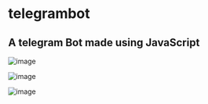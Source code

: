 # telegrambot

## A telegram Bot made using JavaScript

![image](https://user-images.githubusercontent.com/79045059/122916418-7c4faf80-d37a-11eb-8eec-0c9625c34054.png)

![image](https://user-images.githubusercontent.com/79045059/122916530-9ee1c880-d37a-11eb-9a62-2064da70967c.png)

![image](https://user-images.githubusercontent.com/79045059/122916603-b1f49880-d37a-11eb-9add-4c6865c98ba3.png)
